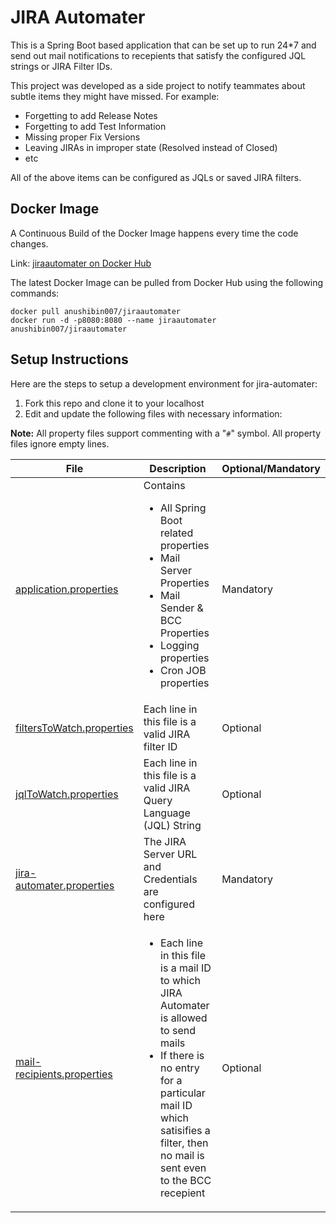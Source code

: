 # JIRA Automater

This is a Spring Boot based application that can be set up to run 24\*7 and send out mail notifications to recepients that satisfy the configured JQL strings or JIRA Filter IDs.

This project was developed as a side project to notify teammates about subtle items they might have missed. For example:

-   Forgetting to add Release Notes
-   Forgetting to add Test Information
-   Missing proper Fix Versions
-   Leaving JIRAs in improper state (Resolved instead of Closed)
-   etc

All of the above items can be configured as JQLs or saved JIRA filters.

## Docker Image

A Continuous Build of the Docker Image happens every time the code changes.

Link: [jiraautomater on Docker Hub](https://hub.docker.com/r/anushibin007/jiraautomater)

The latest Docker Image can be pulled from Docker Hub using the following commands:

```console
docker pull anushibin007/jiraautomater
docker run -d -p8080:8080 --name jiraautomater anushibin007/jiraautomater
```

## Setup Instructions

Here are the steps to setup a development environment for jira-automater:

1. Fork this repo and clone it to your localhost
2. Edit and update the following files with necessary information:

**Note:** All property files support commenting with a "`#`" symbol. All property files ignore empty lines.

|File|Description|Optional/Mandatory|
|----|-----------|------------------|
|[application.properties](src/main/resources/application.properties)|Contains<ul><li>All Spring Boot related properties</li><li>Mail Server Properties</li><li>Mail Sender & BCC Properties</li><li>Logging properties</li><li>Cron JOB properties</li></ul>|Mandatory|
|[filtersToWatch.properties](src/main/resources/filtersToWatch.properties)|Each line in this file is a valid JIRA filter ID|Optional|
|[jqlToWatch.properties](src/main/resources/jqlToWatch.properties)|Each line in this file is a valid JIRA Query Language (JQL) String|Optional|
|[jira-automater.properties](src/main/resources/jira-automater.properties)|The JIRA Server URL and Credentials are configured here|Mandatory|
|[mail-recipients.properties](src/main/resources/mail-recipients.properties)|<ul><li>Each line in this file is a mail ID to which JIRA Automater is allowed to send mails</li><li>If there is no entry for a particular mail ID which satisifies a filter, then no mail is sent even to the BCC recepient</li></ul>|Optional|